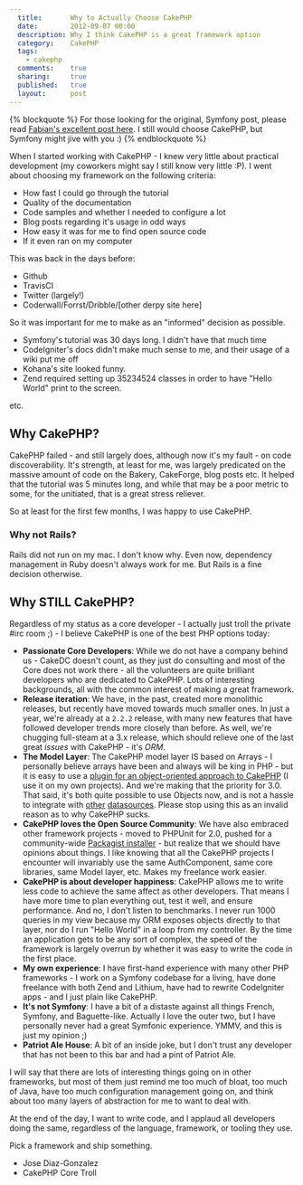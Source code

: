 ```yaml
---
  title:       Why to Actually Choose CakePHP
  date:        2012-09-07 00:00
  description: Why I think CakePHP is a great framework option
  category:    CakePHP
  tags:
    - cakephp
  comments:    true
  sharing:     true
  published:   true
  layout:      post
---
```


{% blockquote %}
For those looking for the original, Symfony post, please read <a href="http://fabien.potencier.org/article/65/why-symfony">Fabian's excellent post here</a>. I still would choose CakePHP, but Symfony might jive with you :)
{% endblockquote %}


When I started working with CakePHP - I knew very little about practical development (my coworkers might say I still know very little :P). I went about choosing my framework on the following criteria:

- How fast I could go through the tutorial
- Quality of the documentation
- Code samples and whether I needed to configure a lot
- Blog posts regarding it's usage in odd ways
- How easy it was for me to find open source code
- If it even ran on my computer

This was back in the days before:

- Github
- TravisCI
- Twitter (largely!)
- Coderwall/Forrst/Dribble/[other derpy site here]

So it was important for me to make as an "informed" decision as possible.

- Symfony's tutorial was 30 days long. I didn't have that much time
- CodeIgniter's docs didn't make much sense to me, and their usage of a wiki put me off
- Kohana's site looked funny.
- Zend required setting up 35234524 classes in order to have "Hello World" print to the screen.

etc.

## Why CakePHP?

CakePHP failed - and still largely does, although now it's my fault - on code discoverability. It's strength, at least for me, was largely predicated on the massive amount of code on the Bakery, CakeForge, blog posts etc. It helped that the tutorial was 5 minutes long, and while that may be a poor metric to some, for the unitiated, that is a great stress reliever.

So at least for the first few months, I was happy to use CakePHP.

### Why not Rails?

Rails did not run on my mac. I don't know why. Even now, dependency management in Ruby doesn't always work for me. But Rails is a fine decision otherwise.

## Why STILL CakePHP?

Regardless of my status as a core developer - I actually just troll the private #irc room ;) - I believe CakePHP is one of the best PHP options today:

- **Passionate Core Developers**: While we do not have a company behind us - CakeDC doesn't count, as they just do consulting and most of the Core does not work there - all the volunteers are quite brilliant developers who are dedicated to CakePHP. Lots of interesting backgrounds, all with the common interest of making a great framework.
- **Release iteration**: We have, in the past, created more monolithic releases, but recently have moved towards much smaller ones. In just a year, we're already at a `2.2.2` release, with many new features that have followed developer trends more closely than before. As well, we're chugging full-steam at a 3.x release, which should relieve one of the last great *issues* with CakePHP - it's *ORM*.
- **The Model Layer**: The CakePHP model layer IS based on Arrays - I personally believe arrays have been and always will be king in PHP - but it is easy to use a [plugin for an object-oriented approach to CakePHP](https://github.com/kanshin/CakeEntity/tree/2.0) (I use it on my own projects). And we're making that the priority for 3.0. That said, it's both quite possible to use Objects now, and is not a hassle to integrate with [other](https://github.com/dkullmann/CakePHP-Elastic-Search-DataSource) [datasources](https://github.com/lorenzo/MongoCake). Please stop using this as an invalid reason as to why CakePHP sucks.
- **CakePHP loves the Open Source Community**: We have also embraced other framework projects - moved to PHPUnit for 2.0, pushed for a community-wide [Packagist installer](https://github.com/composer/composer/issues/820) - but realize that we should have opinions about things. I like knowing that all the CakePHP projects I encounter will invariably use the same AuthComponent, same core libraries, same Model layer, etc. Makes my freelance work easier.
- **CakePHP is about developer happiness**: CakePHP allows me to write less code to achieve the same affect as other developers. That means I have more time to plan everything out, test it well, and ensure performance. And no, I don't listen to benchmarks. I never run 1000 queries in my view because my ORM exposes objects directly to that layer, nor do I run "Hello World" in a loop from my controller. By the time an application gets to be any sort of complex, the speed of the framework is largely overrun by whether it was easy to write the code in the first place.
- **My own experience**: I have first-hand experience with many other PHP frameworks - I work on a Symfony codebase for a living, have done freelance with both Zend and Lithium, have had to rewrite CodeIgniter apps - and I just plain like CakePHP.
- **It's not Symfony**: I have a bit of a distaste against all things French, Symfony, and Baguette-like. Actually I love the outer two, but I have personally never had a great Symfonic experience. YMMV, and this is just my opinion ;)
- **Patriot Ale House**: A bit of an inside joke, but I don't trust any developer that has not been to this bar and had a pint of Patriot Ale.

I will say that there are lots of interesting things going on in other frameworks, but most of them just remind me too much of bloat, too much of Java, have too much configuration management going on, and think about too many layers of abstraction for me to want to deal with.

At the end of the day, I want to write code, and I applaud all developers doing the same, regardless of the language, framework, or tooling they use.

Pick a framework and ship something.

* Jose Diaz-Gonzalez
* CakePHP Core Troll

